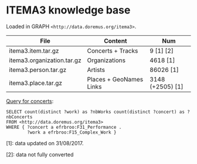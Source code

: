# ITEMA3 knowledge base

Loaded in GRAPH `<http://data.doremus.org/itema3>`.

| File                       | Content                 | Num               |
|----------------------------|-------------------------| ------------------|
| itema3.item.tar.gz         | Concerts + Tracks       | 9 [1] [2]         |
| itema3.organization.tar.gz | Organizations           | 4618 [1]          |
| itema3.person.tar.gz       | Artists                 | 86026 [1]         |
| itema3.place.tar.gz        | Places + GeoNames Links | 3148 (+2505) [1]  |


 [Query for concerts](http://data.doremus.org/sparql?default-graph-uri=&query=SELECT+count%28distinct+%3Fwork%29+as+%3FnbWorks+count%28distinct+%3Fconcert%29+as+%3FnbConcerts%0D%0AFROM+%3Chttp%3A%2F%2Fdata.doremus.org%2Fitema3%3E%0D%0AWHERE+%7B+%3Fconcert+a+efrbroo%3AF31_Performance+.%0D%0A++++++++%3Fwork+a+efrbroo%3AF15_Complex_Work+%7D%0D%0A&format=text%2Fhtml&timeout=0&debug=on):
```sparql
SELECT count(distinct ?work) as ?nbWorks count(distinct ?concert) as ?nbConcerts
FROM <http://data.doremus.org/itema3>
WHERE { ?concert a efrbroo:F31_Performance .
        ?work a efrbroo:F15_Complex_Work }
```

[1]: data updated on 31/08/2017.

[2]: data not fully converted

